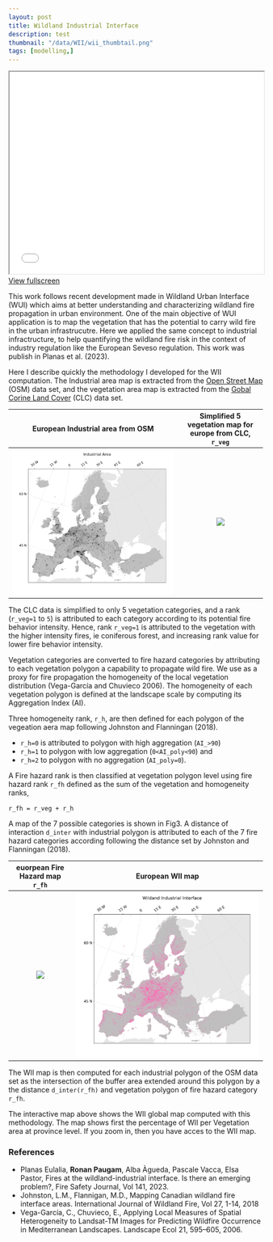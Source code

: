 ```yaml
---
layout: post
title: Wildland Industrial Interface
description: test
thumbnail: "/data/WII/wii_thumbtail.png"
tags: [modelling,]
---
```

<div><iframe title="Map of US population density" src="/data/WII/mapbox.html" width="100%" height="400">
</iframe>
</div>
<a href="/data/WII/mapbox.html" class="link"><span>View fullscreen </span></a>

This work follows recent development made in Wildland Urban Interface (WUI) which aims at better understanding and characterizing wildland fire propagation in urban environment. One of the main objective of WUI application is to map the vegetation that has the potential to carry wild fire in the urban infrastrucutre. 
Here we applied the same concept to industrial infractructure, to help quantifying the wildland fire risk in the context of industry regulation like the European Seveso regulation. This work was publish in Planas et al. (2023).

Here I describe quickly the methodology I developed for the WII computation.
The Industrial area map is extracted from the [Open Street Map](https://download.geofabrik.de/) (OSM) data set, and the vegetation area map is extracted from the [Gobal Corine Land Cover](https://lcviewer.vito.be/2019) (CLC) data set. 

|European Industrial area from OSM |  Simplified 5 vegetation map for europe from CLC, `r_veg`|
|:-------------------------------------:|:-------------------------:|
|<a href="/data/WII/industrialArea_OSM.png" class="link"><span>![](/data/WII/industrialArea_OSM.png)</span></a>  |  <a href="/data/WII/FuelCatArea_CLC.png" class="link"><span>![](/data/WII/FuelCatArea_CLC.png)</span></a>|

The CLC data is simplified to only 5 vegetation categories, and a rank (`r_veg=1` to `5`) is attributed to each category according to its potential fire behavior intensity. Hence, rank `r_veg=1` is attributed to the vegetation with the higher intensity fires, ie coniferous forest, and increasing rank value for lower fire behavior intensity.

Vegetation categories are converted to fire hazard categories by attributing to each vegetation polygon a capability to propagate wild fire.  We use as a proxy for fire propagation the homogeneity of the local vegetation distribution (Vega-García and Chuvieco 2006). The homogeneity of each vegetation polygon is defined at the landscape scale by computing its Aggregation Index (AI).

Three homogeneity rank, `r_h`, are then defined for each polygon of the vegeation aera map following Johnston and Flanningan (2018). 
* `r_h=0` is attributed to polygon with high aggregation (`AI_>90`)
* `r_h=1` to polygon with low aggregation (`0<AI_poly<90`) and 
* `r_h=2` to polygon with no aggregation (`AI_poly=0`).

A Fire hazard rank is then classified at vegetation polygon level using fire hazard rank `r_fh` defined as the sum of the vegetation and homogeneity ranks, 
```
r_fh = r_veg + r_h
```
A map of the 7 possible categories is shown in Fig3.  A distance of interaction `d_inter` with industrial polygon is attributed to each of the 7 fire hazard categories according following the distance set by Johnston and Flanningan (2018).

|euorpean Fire Hazard map `r_fh` |  European WII map|
|:-------------------------------------:|:-------------------------:|
|<a href="/data/WII/FireHazardCatArea.png" class="link"><span>![](/data/WII/FireHazardCatArea.png)</span></a>  |  <a href="/data/WII/WII.png" class="link"><span>![](/data/WII/WII.png)</span></a>|

The WII map is then computed for each industrial polygon of the OSM data set as the intersection of the buffer area extended around this polygon by a the distance `d_inter(r_fh)` and vegetation polygon of fire hazard category `r_fh`. 

The interactive map above shows the WII global map computed with this methodology. 
The map shows first the percentage of WII per Vegetation area at province level. If you zoom in, then you have acces to the WII map. 



### References

* Planas Eulalia, **Ronan Paugam**, Alba Àgueda, Pascale Vacca, Elsa Pastor, Fires at the wildland-industrial interface. Is there an emerging problem?, Fire Safety Journal, Vol 141, 2023.
* Johnston, L.M., Flannigan, M.D., Mapping Canadian wildland fire interface areas. International Journal of Wildland Fire, Vol 27, 1-14, 2018
* Vega-García, C., Chuvieco, E., Applying Local Measures of Spatial Heterogeneity to Landsat-TM Images for Predicting Wildfire Occurrence in Mediterranean Landscapes. Landscape Ecol 21, 595–605, 2006.
